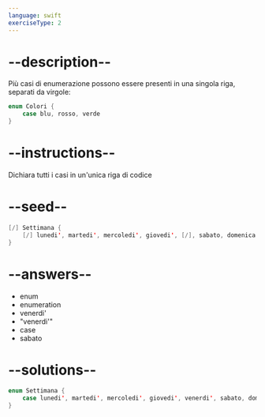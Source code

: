```yaml
---
language: swift
exerciseType: 2
---
```


# --description--

Più casi di enumerazione possono essere presenti in una singola riga, separati da virgole:
```swift
enum Colori {
	case blu, rosso, verde
}
```

# --instructions--

Dichiara tutti i casi in un'unica riga di codice

# --seed--

```swift
[/] Settimana {
    [/] lunedi', martedi', mercoledi', giovedi', [/], sabato, domenica
}
```

# --answers--

- enum
- enumeration
- venerdi'
- "venerdi'"
- case
- sabato

# --solutions--

```swift
enum Settimana {
    case lunedi', martedi', mercoledi', giovedi', venerdi', sabato, domenica
}
```
